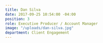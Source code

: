 ```yaml
---
title: Dan Silva
date: 2017-09-25 10:54:00 -04:00
position: 3
role: Executive Producer / Account Manager
image: "/uploads/dan-silva.jpg"
department: Client Engagement
---
```

